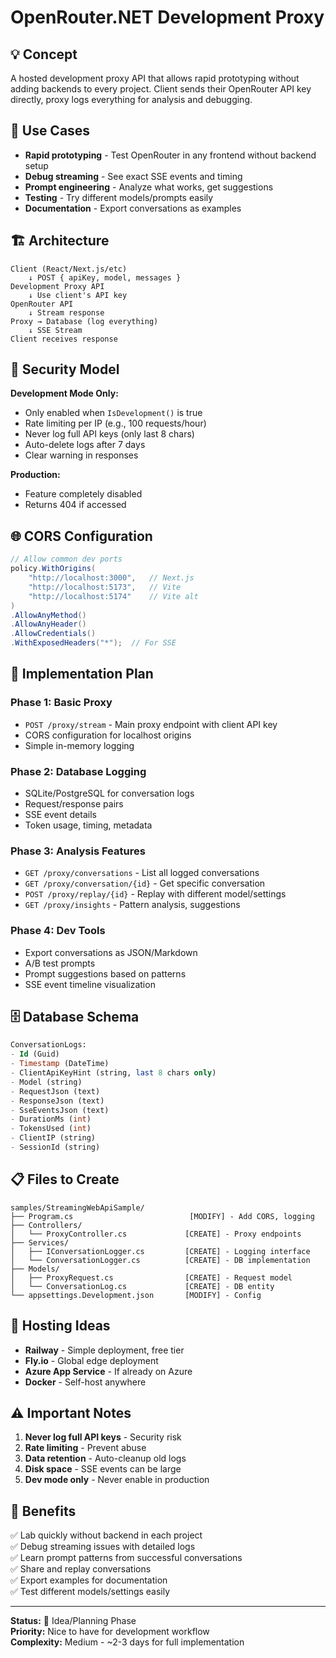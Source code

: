 # OpenRouter.NET Development Proxy

## 💡 Concept

A hosted development proxy API that allows rapid prototyping without adding backends to every project. Client sends their OpenRouter API key directly, proxy logs everything for analysis and debugging.

## 🎯 Use Cases

- **Rapid prototyping** - Test OpenRouter in any frontend without backend setup
- **Debug streaming** - See exact SSE events and timing
- **Prompt engineering** - Analyze what works, get suggestions
- **Testing** - Try different models/prompts easily
- **Documentation** - Export conversations as examples

## 🏗️ Architecture

```
Client (React/Next.js/etc)
    ↓ POST { apiKey, model, messages }
Development Proxy API
    ↓ Use client's API key
OpenRouter API
    ↓ Stream response
Proxy → Database (log everything)
    ↓ SSE Stream
Client receives response
```

## 🔐 Security Model

**Development Mode Only:**
- Only enabled when `IsDevelopment()` is true
- Rate limiting per IP (e.g., 100 requests/hour)
- Never log full API keys (only last 8 chars)
- Auto-delete logs after 7 days
- Clear warning in responses

**Production:**
- Feature completely disabled
- Returns 404 if accessed

## 🌐 CORS Configuration

```csharp
// Allow common dev ports
policy.WithOrigins(
    "http://localhost:3000",   // Next.js
    "http://localhost:5173",   // Vite
    "http://localhost:5174"    // Vite alt
)
.AllowAnyMethod()
.AllowAnyHeader()
.AllowCredentials()
.WithExposedHeaders("*");  // For SSE
```

## 📁 Implementation Plan

### Phase 1: Basic Proxy
- `POST /proxy/stream` - Main proxy endpoint with client API key
- CORS configuration for localhost origins
- Simple in-memory logging

### Phase 2: Database Logging
- SQLite/PostgreSQL for conversation logs
- Request/response pairs
- SSE event details
- Token usage, timing, metadata

### Phase 3: Analysis Features
- `GET /proxy/conversations` - List all logged conversations
- `GET /proxy/conversation/{id}` - Get specific conversation
- `POST /proxy/replay/{id}` - Replay with different model/settings
- `GET /proxy/insights` - Pattern analysis, suggestions

### Phase 4: Dev Tools
- Export conversations as JSON/Markdown
- A/B test prompts
- Prompt suggestions based on patterns
- SSE event timeline visualization

## 🗄️ Database Schema

```sql
ConversationLogs:
- Id (Guid)
- Timestamp (DateTime)
- ClientApiKeyHint (string, last 8 chars only)
- Model (string)
- RequestJson (text)
- ResponseJson (text)
- SseEventsJson (text)
- DurationMs (int)
- TokensUsed (int)
- ClientIP (string)
- SessionId (string)
```

## 📋 Files to Create

```
samples/StreamingWebApiSample/
├── Program.cs                          [MODIFY] - Add CORS, logging
├── Controllers/
│   └── ProxyController.cs             [CREATE] - Proxy endpoints
├── Services/
│   ├── IConversationLogger.cs         [CREATE] - Logging interface
│   └── ConversationLogger.cs          [CREATE] - DB implementation
├── Models/
│   ├── ProxyRequest.cs                [CREATE] - Request model
│   └── ConversationLog.cs             [CREATE] - DB entity
└── appsettings.Development.json       [MODIFY] - Config
```

## 🚀 Hosting Ideas

- **Railway** - Simple deployment, free tier
- **Fly.io** - Global edge deployment
- **Azure App Service** - If already on Azure
- **Docker** - Self-host anywhere

## ⚠️ Important Notes

1. **Never log full API keys** - Security risk
2. **Rate limiting** - Prevent abuse
3. **Data retention** - Auto-cleanup old logs
4. **Disk space** - SSE events can be large
5. **Dev mode only** - Never enable in production

## 🎯 Benefits

✅ Lab quickly without backend in each project  
✅ Debug streaming issues with detailed logs  
✅ Learn prompt patterns from successful conversations  
✅ Share and replay conversations  
✅ Export examples for documentation  
✅ Test different models/settings easily  

---

**Status:** 💭 Idea/Planning Phase  
**Priority:** Nice to have for development workflow  
**Complexity:** Medium - ~2-3 days for full implementation


